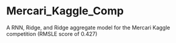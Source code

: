 # Mercari_Kaggle_Comp
A RNN, Ridge, and Ridge aggregate model for the Mercari Kaggle competition (RMSLE score of 0.427) 

